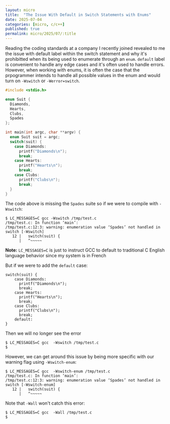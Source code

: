 ```yaml
---
layout: micro
title:  "The Issue With Default in Switch Statements with Enums"
date: 2025-07-04
categories: [micro, c/c++] 
published: true
permalink: micro/2025/07/:title
---
```


Reading the coding standards at a company I recently joined revealed to me the issue with default label within the switch statement and why it's prohibitted when its being 
used to enumerate through an `enum`. `default` label is convenient to handle any edge cases and it's often used to handle errors. However, when working with enums, it is often 
the case that the prpogrammer intends to handle all possible values in the enum and would turn on `-Wswitch` or `-Werror=switch`.

```c
#include <stdio.h>

enum Suit {
  Diamonds,
  Hearts,
  Clubs,
  Spades
};

int main(int argc, char **argv) {
  enum Suit suit = argc; 
  switch(suit) {
    case Diamonds:
      printf("Diamonds\n");
      break;
    case Hearts:
      printf("Hearts\n");
      break;
    case Clubs:
      printf("Clubs\n");
      break;
  }
}
```

The code above is missing the `Spades` suite so if we were to compile with `-Wswitch`:

```
$ LC_MESSAGES=C gcc -Wswitch /tmp/test.c
/tmp/test.c: In function ‘main’:
/tmp/test.c:12:3: warning: enumeration value ‘Spades’ not handled in switch [-Wswitch]
   12 |   switch(suit) {
      |   ^~~~~~
```

**Note:** `LC_MESSAGES=C` is just to instruct GCC to default to traditional C English language behavior since my system is in French

But if we were to add the `default` case:

```
switch(suit) {
    case Diamonds:
      printf("Diamonds\n");
      break;
    case Hearts:
      printf("Hearts\n");
      break;
    case Clubs:
      printf("Clubs\n");
      break;
    default:
}
```

Then we will no longer see the error
```
$ LC_MESSAGES=C gcc  -Wswitch /tmp/test.c
$ 
```

However, we can get around this issue by being more specific with our warning flag using `-Wswitch-enum`:
```
$ LC_MESSAGES=C gcc  -Wswitch-enum /tmp/test.c
/tmp/test.c: In function ‘main’:
/tmp/test.c:12:3: warning: enumeration value ‘Spades’ not handled in switch [-Wswitch-enum]
   12 |   switch(suit) {
      |   ^~~~~~
```

Note that `-Wall` won't catch this error:
```
$ LC_MESSAGES=C gcc  -Wall /tmp/test.c
$ 
```
